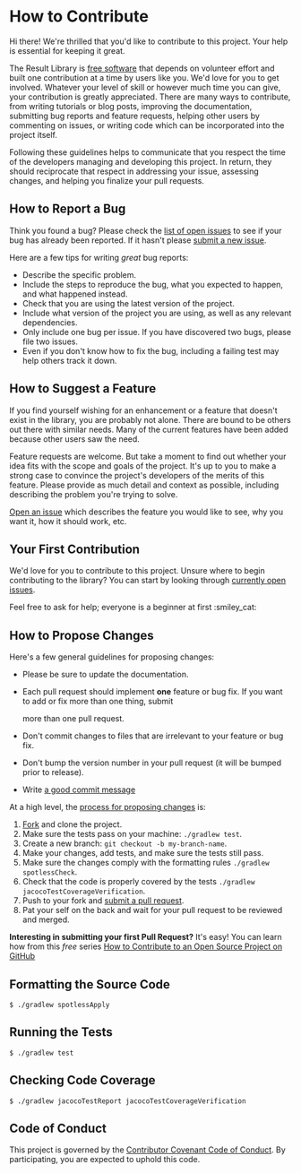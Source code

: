 # How to Contribute

Hi there! We're thrilled that you'd like to contribute to this project. Your help is essential for keeping it great.

The Result Library is [free software](https://www.gnu.org/philosophy/free-sw.en.html) that depends on volunteer effort and built one contribution at a time by users like you. We'd love for you to get involved. Whatever your level of skill or however much time you can give, your contribution is greatly appreciated. There are many ways to contribute, from writing tutorials or blog posts, improving the documentation, submitting bug reports and feature requests, helping other users by commenting on issues, or writing code which can be incorporated into the project itself.

Following these guidelines helps to communicate that you respect the time of the developers managing and developing this project. In return, they should reciprocate that respect in addressing your issue, assessing changes, and helping you finalize your pull requests.

## How to Report a Bug

Think you found a bug? Please check the [list of open issues](https://github.com/leakyabstractions/result/issues) to see if your bug has already been reported. If it hasn't please [submit a new issue](https://github.com/leakyabstractions/result/issues/new).

Here are a few tips for writing _great_ bug reports:

* Describe the specific problem.
* Include the steps to reproduce the bug, what you expected to happen, and what happened instead.
* Check that you are using the latest version of the project.
* Include what version of the project you are using, as well as any relevant dependencies.
* Only include one bug per issue. If you have discovered two bugs, please file two issues.
* Even if you don't know how to fix the bug, including a failing test may help others track it down.

## How to Suggest a Feature

If you find yourself wishing for an enhancement or a feature that doesn't exist in the library, you are probably not alone. There are bound to be others out there with similar needs. Many of the current features have been added because other users saw the need.

Feature requests are welcome. But take a moment to find out whether your idea fits with the scope and goals of the project. It's up to you to make a strong case to convince the project's developers of the merits of this feature. Please provide as much detail and context as possible, including describing the problem you're trying to solve.

[Open an issue](https://github.com/leakyabstractions/result/issues/new) which describes the feature you would like to see, why you want it, how it should work, etc.

## Your First Contribution

We'd love for you to contribute to this project. Unsure where to begin contributing to the library? You can start by looking through [currently open issues](https://github.com/leakyabstractions/result/issues?q=is%3Aissue+is%3Aopen).

Feel free to ask for help; everyone is a beginner at first :smiley\_cat:

## How to Propose Changes

Here's a few general guidelines for proposing changes:

* Please be sure to update the documentation.
* Each pull request should implement **one** feature or bug fix. If you want to add or fix more than one thing, submit

  more than one pull request.

* Don't commit changes to files that are irrelevant to your feature or bug fix.
* Don't bump the version number in your pull request \(it will be bumped prior to release\).
* Write [a good commit message](http://tbaggery.com/2008/04/19/a-note-about-git-commit-messages.html)

At a high level, the [process for proposing changes](https://guides.github.com/introduction/flow/) is:

1. [Fork](https://github.com/leakyabstractions/result/fork) and clone the project.
2. Make sure the tests pass on your machine: `./gradlew test`.
3. Create a new branch: `git checkout -b my-branch-name`.
4. Make your changes, add tests, and make sure the tests still pass.
5. Make sure the changes comply with the formatting rules `./gradlew spotlessCheck`.
6. Check that the code is properly covered by the tests `./gradlew jacocoTestCoverageVerification`.
7. Push to your fork and [submit a pull request](https://github.com/leakyabstractions/result/compare).
8. Pat your self on the back and wait for your pull request to be reviewed and merged.

**Interesting in submitting your first Pull Request?** It's easy! You can learn how from this _free_ series [How to Contribute to an Open Source Project on GitHub](https://egghead.io/series/how-to-contribute-to-an-open-source-project-on-github)

## Formatting the Source Code

```text
$ ./gradlew spotlessApply
```

## Running the Tests

```text
$ ./gradlew test
```

## Checking Code Coverage

```text
$ ./gradlew jacocoTestReport jacocoTestCoverageVerification
```

## Code of Conduct

This project is governed by the [Contributor Covenant Code of Conduct](code_of_conduct.md). By participating, you are expected to uphold this code.


